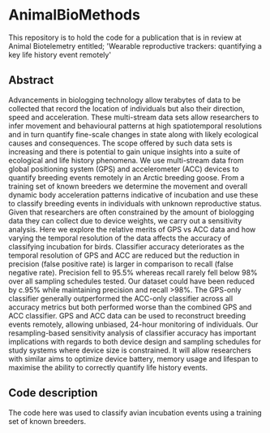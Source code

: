 # AnimalBioMethods
This repository is to hold the code for a publication that is in review at Animal Biotelemetry entitled; 'Wearable reproductive trackers: quantifying a key life history event remotely'

## Abstract
Advancements in biologging technology allow terabytes of data to be collected that record the location of individuals but also their direction, speed and acceleration. These multi-stream data sets allow researchers to infer movement and behavioural patterns at high spatiotemporal resolutions and in turn quantify fine-scale changes in state along with likely ecological causes and consequences. The scope offered by such data sets is increasing and there is potential to gain unique insights into a suite of ecological and life history phenomena. We use multi-stream data from global positioning system (GPS) and accelerometer (ACC) devices to quantify breeding events remotely in an Arctic breeding goose. From a training set of known breeders we determine the movement and overall dynamic body acceleration patterns indicative of incubation and use these to classify breeding events in individuals with unknown reproductive status. Given that researchers are often constrained by the amount of biologging data they can collect due to device weights, we carry out a sensitivity analysis. Here we explore the relative merits of GPS vs ACC data and how varying the temporal resolution of the data affects the accuracy of classifying incubation for birds. Classifier accuracy deteriorates as the temporal resolution of GPS and ACC are reduced but the reduction in precision (false positive rate) is larger in comparison to recall (false negative rate). Precision fell to 95.5% whereas recall rarely fell below 98% over all sampling schedules tested. Our dataset could have been reduced by c.95% while maintaining precision and recall >98%. The GPS-only classifier generally outperformed the ACC-only classifier across all accuracy metrics but both performed worse than the combined GPS and ACC classifier. GPS and ACC data can be used to reconstruct breeding events remotely, allowing unbiased, 24-hour monitoring of individuals. Our resampling-based sensitivity analysis of classifier accuracy has important implications with regards to both device design and sampling schedules for study systems where device size is constrained. It will allow researchers with similar aims to optimize device battery, memory usage and lifespan to maximise the ability to correctly quantify life history events. 

## Code description
The code here was used to classify avian incubation events using a training set of known breeders. 

